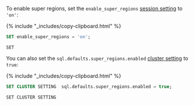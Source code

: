 To enable super regions, set the `enable_super_regions` [session setting](set-vars.html) to `'on'`:

{% include "_includes/copy-clipboard.html" %}
~~~ sql
SET enable_super_regions = 'on';
~~~

~~~
SET
~~~

You can also set the `sql.defaults.super_regions.enabled` [cluster setting](cluster-settings.html) to `true`:

{% include "_includes/copy-clipboard.html" %}
~~~ sql
SET CLUSTER SETTING  sql.defaults.super_regions.enabled = true;
~~~

~~~
SET CLUSTER SETTING
~~~
